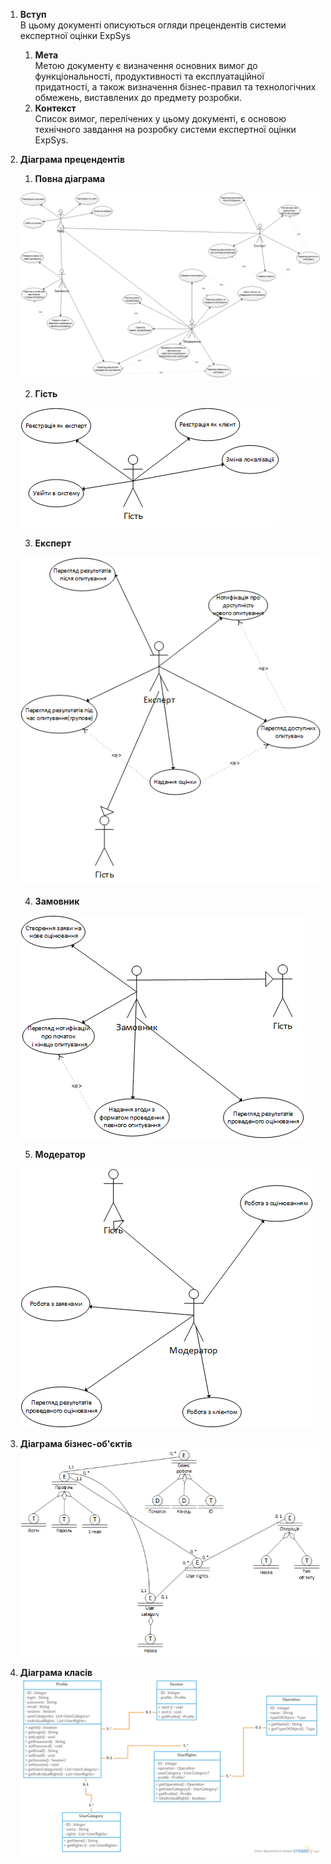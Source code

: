 ﻿1. **Вступ**  
  В цьому документі описуються огляди прецендентів системи експертної оцінки ExpSys
    1. **Мета**  
      Метою документу є визначення основних вимог до функціональності, продуктивності та експлуатаційної придатності, а також визначення бізнес-правил та технологічних обмежень, виставлених до предмету розробки.
    2. **Контекст**  
      Список вимог, перелічених у цьому документі, є основою технічного завдання на розробку системи експертної оцінки ExpSys.
2. **Діаграма прецендентів**  
    1. **Повна діаграма** 
    
    ![Alt text](diagrams/use_case.png)
    
    2. **Гість** 
    
    ![Alt text](diagrams/use_case_guest.png)
    
    3. **Експерт** 
    
    ![Alt text](diagrams/use_case_expert.png)
    
    4. **Замовник** 
    
    ![Alt text](diagrams/use_case_customer.png)
    
    5. **Модератор** 
    
    ![Alt text](diagrams/use_case_moderator.png)
3. **Діаграма бізнес-об'єктів**  
![Alt text](diagrams/business_object_model.png)
4. **Діаграма класів**
![Alt text](diagrams/classes.png)
